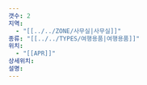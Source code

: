 ```yaml
---
갯수: 2
지역:
  - "[[../../ZONE/사무실|사무실]]"
종류: "[[../../TYPES/여행용품|여행용품]]"
위치:
  - "[[APR]]"
상세위치: 
설명:
---
```

